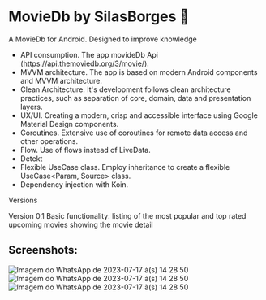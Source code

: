 # MovieDb by SilasBorges 🎥

A MovieDb for Android. Designed to improve knowledge

- API consumption. The app movideDb Api (https://api.themoviedb.org/3/movie/).
- MVVM architecture. The app is based on modern Android components and MVVM architecture.
- Clean Architecture. It's development follows clean architecture practices, such as separation of core, domain, data and presentation layers.
- UX/UI. Creating a modern, crisp and accessible interface using Google Material Design components.
- Coroutines. Extensive use of coroutines for remote data access and other operations.
- Flow. Use of flows instead of LiveData.
- Detekt 
- Flexible UseCase class. Employ inheritance to create a flexible UseCase<Param, Source> class.
- Dependency injection with Koin.

Versions

Version 0.1
Basic functionality: listing of the most popular and top rated upcoming movies showing the movie detail

## Screenshots:
![Imagem do WhatsApp de 2023-07-17 à(s) 14 28 50](https://github.com/SilasBorges/MoviesDb/assets/49213465/c1761c09-d1e8-4c0b-9a9c-2393d7c574df)
![Imagem do WhatsApp de 2023-07-17 à(s) 14 28 50](https://github.com/SilasBorges/MoviesDb/assets/49213465/f3bb9594-effa-474f-a058-8a52f392ee12)
![Imagem do WhatsApp de 2023-07-17 à(s) 14 28 50](https://github.com/SilasBorges/MoviesDb/assets/49213465/049e185a-4009-4a98-8a39-e26dfc29ab99)
